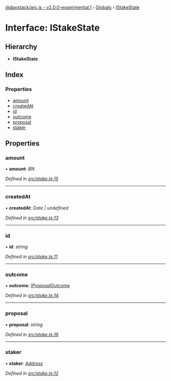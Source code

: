 [@daostack/arc.js - v2.0.0-experimental.1](../README.md) › [Globals](../globals.md) › [IStakeState](istakestate.md)

# Interface: IStakeState

## Hierarchy

* **IStakeState**

## Index

### Properties

* [amount](istakestate.md#amount)
* [createdAt](istakestate.md#createdat)
* [id](istakestate.md#id)
* [outcome](istakestate.md#outcome)
* [proposal](istakestate.md#proposal)
* [staker](istakestate.md#staker)

## Properties

###  amount

• **amount**: *BN*

*Defined in [src/stake.ts:15](https://github.com/daostack/arc.js/blob/6c661ff/src/stake.ts#L15)*

___

###  createdAt

• **createdAt**: *Date | undefined*

*Defined in [src/stake.ts:13](https://github.com/daostack/arc.js/blob/6c661ff/src/stake.ts#L13)*

___

###  id

• **id**: *string*

*Defined in [src/stake.ts:11](https://github.com/daostack/arc.js/blob/6c661ff/src/stake.ts#L11)*

___

###  outcome

• **outcome**: *[IProposalOutcome](../enums/iproposaloutcome.md)*

*Defined in [src/stake.ts:14](https://github.com/daostack/arc.js/blob/6c661ff/src/stake.ts#L14)*

___

###  proposal

• **proposal**: *string*

*Defined in [src/stake.ts:16](https://github.com/daostack/arc.js/blob/6c661ff/src/stake.ts#L16)*

___

###  staker

• **staker**: *[Address](../globals.md#address)*

*Defined in [src/stake.ts:12](https://github.com/daostack/arc.js/blob/6c661ff/src/stake.ts#L12)*
